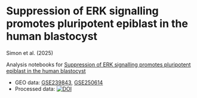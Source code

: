 # Suppression of ERK signalling promotes pluripotent epiblast in the human blastocyst

Simon et al. (2025)

Analysis notebooks for [Suppression of ERK signalling promotes pluripotent epiblast in the human blastocyst](https://www.biorxiv.org/content/10.1101/2024.02.01.578414v1)

- GEO data: [GSE239843](https://www.ncbi.nlm.nih.gov/geo/query/acc.cgi?acc=GSE239843), [GSE250614](https://www.ncbi.nlm.nih.gov/geo/query/acc.cgi?acc=GSE250614)
- Processed data: [![DOI](https://zenodo.org/badge/DOI/10.5281/zenodo.15128175.svg)](https://doi.org/10.5281/zenodo.15128175)